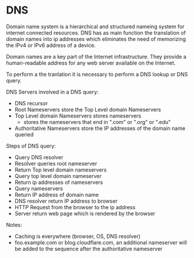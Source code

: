 # DNS

Domain name system is a hierarchical and structured nameing system for internet connected resources.
DNS has as main function the translation of domain names into ip addresses which eliminates the need of memorizing the IPv4 or IPv6 address of a device.

Domain names are a key part of the Internet infrastructure. They provide a human-readable address for any web server available on the Internet.

To perform a the tranlation it is necessary to perform a DNS lookup or DNS query.

DNS Servers involved in a DNS query:
- DNS recursor
- Root Nameservers store the Top Level domain Nameservers
- Top Level domain Nameservers stores nameservers
  - stores the nameservers that end in ".com" or ".org" or ".edu"
- Authoritative Nameservers store the IP addresses of the domain name queried

Steps of DNS query:
- Query DNS resolver
- Resolver queries root nameserver
- Return Top level domain nameservers
- Query top level domain nameserver
- Return ip addresses of nameservers
- Query nameservers
- Return IP address of domain name
- DNS resolver return IP address to browser
- HTTP Request from the browser to the ip address
- Server return web page which is rendered by the browser

Notes:
- Caching is everywhere (browser, OS, DNS resolver)
- foo.example.com or blog.cloudflare.com, an additional nameserver will be added to the sequence after the authoritative nameserver